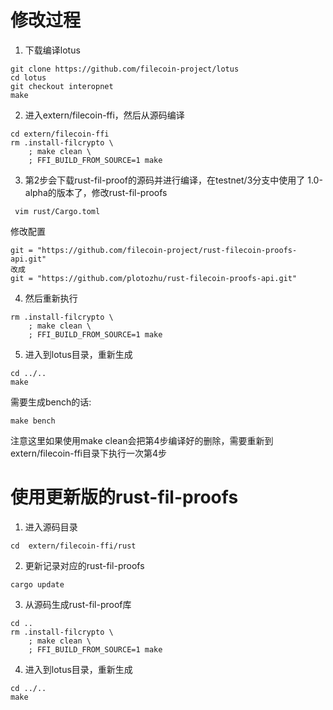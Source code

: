 # 修改过程
1.  下载编译lotus
```shell
git clone https://github.com/filecoin-project/lotus
cd lotus
git checkout interopnet
make

```
2.  进入extern/filecoin-ffi，然后从源码编译
```shell
cd extern/filecoin-ffi
rm .install-filcrypto \
    ; make clean \
    ; FFI_BUILD_FROM_SOURCE=1 make
```
3. 第2步会下载rust-fil-proof的源码并进行编译，在testnet/3分支中使用了 1.0-alpha的版本了，修改rust-fil-proofs
```shell
 vim rust/Cargo.toml
```
修改配置
```
git = "https://github.com/filecoin-project/rust-filecoin-proofs-api.git"
改成
git = "https://github.com/plotozhu/rust-filecoin-proofs-api.git"
```
4. 然后重新执行 
```shell
rm .install-filcrypto \
    ; make clean \
    ; FFI_BUILD_FROM_SOURCE=1 make
```
5. 进入到lotus目录，重新生成
```shell
cd ../..
make 
```
需要生成bench的话:
```shell
make bench
```
注意这里如果使用make clean会把第4步编译好的删除，需要重新到extern/filecoin-ffi目录下执行一次第4步

# 使用更新版的rust-fil-proofs
1. 进入源码目录
```shell
cd  extern/filecoin-ffi/rust
```
2. 更新记录对应的rust-fil-proofs

```shell
cargo update
```
3. 从源码生成rust-fil-proof库
```shell
cd ..
rm .install-filcrypto \
    ; make clean \
    ; FFI_BUILD_FROM_SOURCE=1 make
```
4. 进入到lotus目录，重新生成
```shell
cd ../..
make 
```
